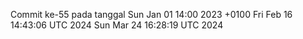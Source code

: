 Commit ke-55 pada tanggal Sun Jan 01 14:00 2023 +0100
Fri Feb 16 14:43:06 UTC 2024
Sun Mar 24 16:28:19 UTC 2024
